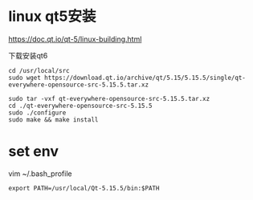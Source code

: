 # linux qt5安装
https://doc.qt.io/qt-5/linux-building.html

下载安装qt6
```shell
cd /usr/local/src
sudo wget https://download.qt.io/archive/qt/5.15/5.15.5/single/qt-everywhere-opensource-src-5.15.5.tar.xz

sudo tar -vxf qt-everywhere-opensource-src-5.15.5.tar.xz
cd ./qt-everywhere-opensource-src-5.15.5
sudo ./configure
sudo make && make install
```

# set env
vim ~/.bash_profile
```shell
export PATH=/usr/local/Qt-5.15.5/bin:$PATH
```
